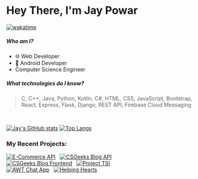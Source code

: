 # Hey There, I'm Jay Powar
[![wakatime](https://wakatime.com/badge/user/7293504b-e51f-41db-ba94-4c0911fe9e63.svg)](https://wakatime.com/@7293504b-e51f-41db-ba94-4c0911fe9e63)
##### Who am I?
- 🌐 Web Developer
- 📱 Android Developer
- Computer Science Engineer

##### What technologies do I know?
> C, C++, Java, Python, Kotlin, C#, HTML, CSS, JavaScript, Bootstrap, React, Express, Flask, Django, REST API, Firebase Cloud Messaging
<br/>

[![Jay's GitHub stats](https://github-readme-stats.vercel.app/api?username=jaypowar00&show_icons=true&custom_title=Jay%20Powar's%20GitHub%20Stats&theme=radical)](https://github-readme-stats.vercel.app/api?username=jaypowar00&show_icons=true&custom_title=Jay%20Powar's%20GitHub%20Stats&theme=radical)&nbsp;[![Top Langs](https://github-readme-stats.vercel.app/api/top-langs/?username=jaypowar00&layout=compact&theme=radical&langs_count=8)](https://github-readme-stats.vercel.app/api/top-langs/?username=jaypowar00&layout=compact&theme=radical&langs_count=8)

### My Recent Projects:
[![E-Commerce API](https://github-readme-stats.vercel.app/api/pin/?username=jaypowar00&repo=ecommerce_api&show_owner=true&theme=radical)](https://github.com/jaypowar00/ecommerce_api) &nbsp; [![CSGeeks Blog API](https://github-readme-stats.vercel.app/api/pin/?username=jaypowar00&repo=Custom-Blog-API&show_owner=true&theme=radical)](https://github.com/jaypowar00/Custom-Blog-API)  
[![CSGeeks Blog Frontend](https://github-readme-stats.vercel.app/api/pin/?username=jaypowar00&repo=csgeeksblog&show_owner=true&theme=radical)](https://github.com/jaypowar00/csgeeksblog) &nbsp; [![Project TSI](https://github-readme-stats.vercel.app/api/pin/?username=jaypowar00&repo=project-TSI&show_owner=true&theme=radical)](https://github.com/jaypowar00/project-TSI)  
[![AWT Chat App](https://github-readme-stats.vercel.app/api/pin/?username=jaypowar00&repo=AWTChattApp1.0&show_owner=true&theme=radical)](https://github.com/jaypowar00/AWTChattApp1.0) &nbsp; [![Helping Hearts](https://github-readme-stats.vercel.app/api/pin/?username=jaypowar00&repo=helping-hearts&show_owner=true&theme=radical)](https://github.com/jaypowar00/helping-hearts)

